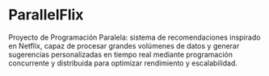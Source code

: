 # ParallelFlix
Proyecto de Programación Paralela: sistema de recomendaciones inspirado en Netflix, capaz de procesar grandes volúmenes de datos y generar sugerencias personalizadas en tiempo real mediante programación concurrente y distribuida para optimizar rendimiento y escalabilidad.
